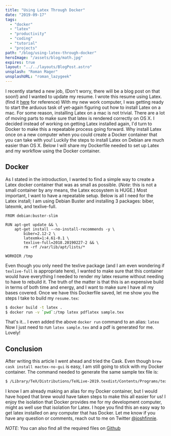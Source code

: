 ```yaml
---
title: "Using Latex Through Docker"
date: "2019-09-17"
tags:
  - "docker"
  - "latex"
  - "productivity"
  - "coding"
  - "tutorial"
  - "projects"
path: "/blog/using-latex-through-docker"
heroImage: "/assets/blog/math.jpg"
expires: true
layout: "../../layouts/BlogPost.astro"
unsplash: "Roman Mager"
unsplashURL: "roman_lazygeek"
---
```


I recently started a new job, (Don't worry, there will be a blog post on that soon!) and I wanted to update my resume.
I wrote this resume using Latex. (find it [here](https://github.com/joshfinnie/resume) for reference)
With my new work computer, I was getting ready to start the arduous task of yet-again figuring out how to install Latex
on a mac. For some reason, installing Latex on a mac is not trivial. There are a lot of moving parts to make sure that
latex is rendered correctly on OS X. I decided instead of working on getting Latex installed again, I'd turn to Docker
to make this a repeatable process going forward. Why install Latex once on a new computer when you could create a Docker
container that you can take with you! Luckily the steps to install Latex on Debian are much easier than OS X. Below I
will share my Dockerfile needed to set up Latex and my workflow using the Docker container.

## Docker

As I stated in the introduction, I wanted to find a simple way to create a Latex docker container that was as small as
possible. (_Note_: this is not a small container by any means, the Latex ecosystem is HUGE.) Most important, I want to have
a repeatable setup. Below is all I need for the Latex install; I am using Debian Buster and installing 3 packages:
biber, latexmk, and texlive-full.

```docker
FROM debian:buster-slim

RUN apt-get update && \
    apt-get install --no-install-recommends -y \
        biber=2.12-2 \
        latexmk=1:4.61-0.1 \
        texlive-full=2018.20190227-2 && \
        rm -rf /var/lib/apt/lists/*

WORKDIR /tmp
```

Even though you only need the texlive package (and I am even wondering if `texlive-full` is appropriate here), I wanted to
make sure that this container would have everything I needed to render my latex resume without needing to have to rebuild
it. The truth of the matter is that this is an expensive build in terms of both time and energy, and I want to make sure I
have all my bases covered. Once we have this Dockerfile saved, let me show you the steps I take to build my `resume.tex`:

```bash
$ docker build -t latex .
$ docker run -v `pwd`:/tmp latex pdflatex sample.tex
```

That's it... I even added the above `docker run` command to an alias: `latex` Now I just need to run `latex sample.tex` and
a pdf is generated for me. Lovely!

## Conclusion

After writing this article I went ahead and tried the Cask. Even though `brew cask install mactex-no-gui` is easy, I am still
going to stick with my Docker container. The command needed to generate the same sample tex file is:

```bash
$ /Library/TeX/Distributions/TeXLive-2019.texdist/Contents/Programs/texbin/pdflatex sample.tex
```

I know I am already making an alias for my Docker container, but I would have hoped that brew would have taken steps to make this
all easier for us! I enjoy the isolation that Docker provides me for my development computer, might as well use that isolation for
Latex. I hope you find this an easy way to get latex installed on any computer that has Docker. Let me know if you have any
question or comments, reach out to me on Twitter [@joshfinnie](https://twitter.com/joshfinnie).

_NOTE_: You can also find all the required files on [Github](https://github.com/joshfinnie/latex-docker)
